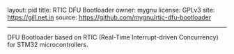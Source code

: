 layout: pid
title: RTIC DFU Bootloader
owner: mygnu
license: GPLv3
site: https://gill.net.in
source: https://github.com/mygnu/rtic-dfu-bootloader

---

DFU Bootloader based on RTIC (Real-Time Interrupt-driven Concurrency) for STM32 microcontrollers.
